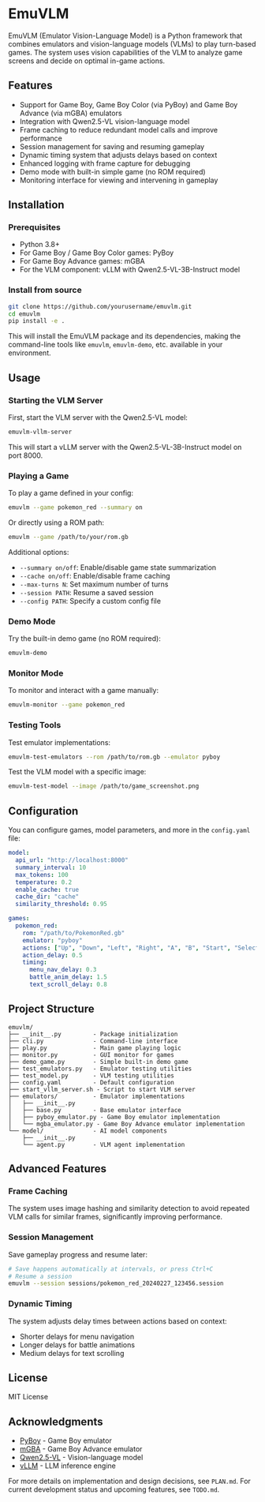 # EmuVLM

EmuVLM (Emulator Vision-Language Model) is a Python framework that combines emulators and vision-language models (VLMs) to play turn-based games. The system uses vision capabilities of the VLM to analyze game screens and decide on optimal in-game actions.

## Features

- Support for Game Boy, Game Boy Color (via PyBoy) and Game Boy Advance (via mGBA) emulators
- Integration with Qwen2.5-VL vision-language model
- Frame caching to reduce redundant model calls and improve performance
- Session management for saving and resuming gameplay
- Dynamic timing system that adjusts delays based on context
- Enhanced logging with frame capture for debugging
- Demo mode with built-in simple game (no ROM required)
- Monitoring interface for viewing and intervening in gameplay

## Installation

### Prerequisites

- Python 3.8+
- For Game Boy / Game Boy Color games: PyBoy
- For Game Boy Advance games: mGBA
- For the VLM component: vLLM with Qwen2.5-VL-3B-Instruct model

### Install from source

```bash
git clone https://github.com/yourusername/emuvlm.git
cd emuvlm
pip install -e .
```

This will install the EmuVLM package and its dependencies, making the command-line tools like `emuvlm`, `emuvlm-demo`, etc. available in your environment.

## Usage

### Starting the VLM Server

First, start the VLM server with the Qwen2.5-VL model:

```bash
emuvlm-vllm-server
```

This will start a vLLM server with the Qwen2.5-VL-3B-Instruct model on port 8000.

### Playing a Game

To play a game defined in your config:

```bash
emuvlm --game pokemon_red --summary on
```

Or directly using a ROM path:

```bash
emuvlm --game /path/to/your/rom.gb
```

Additional options:
- `--summary on/off`: Enable/disable game state summarization
- `--cache on/off`: Enable/disable frame caching
- `--max-turns N`: Set maximum number of turns
- `--session PATH`: Resume a saved session
- `--config PATH`: Specify a custom config file

### Demo Mode

Try the built-in demo game (no ROM required):

```bash
emuvlm-demo
```

### Monitor Mode

To monitor and interact with a game manually:

```bash
emuvlm-monitor --game pokemon_red
```

### Testing Tools

Test emulator implementations:

```bash
emuvlm-test-emulators --rom /path/to/rom.gb --emulator pyboy
```

Test the VLM model with a specific image:

```bash
emuvlm-test-model --image /path/to/game_screenshot.png
```

## Configuration

You can configure games, model parameters, and more in the `config.yaml` file:

```yaml
model:
  api_url: "http://localhost:8000"
  summary_interval: 10
  max_tokens: 100
  temperature: 0.2
  enable_cache: true
  cache_dir: "cache"
  similarity_threshold: 0.95

games:
  pokemon_red:
    rom: "/path/to/PokemonRed.gb"
    emulator: "pyboy"
    actions: ["Up", "Down", "Left", "Right", "A", "B", "Start", "Select"]
    action_delay: 0.5
    timing:
      menu_nav_delay: 0.3
      battle_anim_delay: 1.5
      text_scroll_delay: 0.8
```

## Project Structure

```
emuvlm/
├── __init__.py         - Package initialization
├── cli.py              - Command-line interface
├── play.py             - Main game playing logic
├── monitor.py          - GUI monitor for games
├── demo_game.py        - Simple built-in demo game
├── test_emulators.py   - Emulator testing utilities
├── test_model.py       - VLM testing utilities
├── config.yaml         - Default configuration
├── start_vllm_server.sh - Script to start VLM server
├── emulators/          - Emulator implementations
│   ├── __init__.py
│   ├── base.py         - Base emulator interface
│   ├── pyboy_emulator.py - Game Boy emulator implementation
│   └── mgba_emulator.py - Game Boy Advance emulator implementation
└── model/              - AI model components
    ├── __init__.py
    └── agent.py        - VLM agent implementation
```

## Advanced Features

### Frame Caching

The system uses image hashing and similarity detection to avoid repeated VLM calls for similar frames, significantly improving performance.

### Session Management

Save gameplay progress and resume later:

```bash
# Save happens automatically at intervals, or press Ctrl+C
# Resume a session
emuvlm --session sessions/pokemon_red_20240227_123456.session
```

### Dynamic Timing

The system adjusts delay times between actions based on context:
- Shorter delays for menu navigation
- Longer delays for battle animations
- Medium delays for text scrolling

## License

MIT License

## Acknowledgments

- [PyBoy](https://github.com/Baekalfen/PyBoy) - Game Boy emulator
- [mGBA](https://mgba.io/) - Game Boy Advance emulator
- [Qwen2.5-VL](https://github.com/QwenLM/Qwen2-VL) - Vision-language model
- [vLLM](https://github.com/vllm-project/vllm) - LLM inference engine

For more details on implementation and design decisions, see `PLAN.md`.
For current development status and upcoming features, see `TODO.md`.